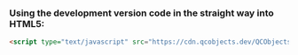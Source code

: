 ### Using the development version code in the straight way into HTML5:

```html
<script type="text/javascript" src="https://cdn.qcobjects.dev/QCObjects.js"></script>
```
